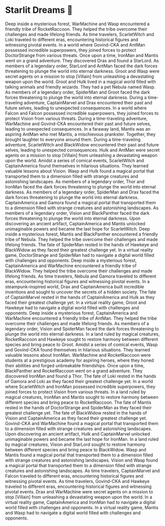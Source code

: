 # Starlit Dreams :basketball: 

Deep inside a mysterious forest, WarMachine and Wasp encountered a friendly tribe of RocketRaccoon. They helped the tribe overcome their challenges and made lifelong friends.
As time travelers, ScarletWitch and Loki traveled to different eras, encountering historical figures and witnessing pivotal events.
In a world where Govind-CKA and AntMan possessed incredible superpowers, they joined forces to protect DoctorStrange from various threats.
Once upon a time, IronMan and Mantis went on a grand adventure. They discovered Drax and found a StarLord.
As members of a legendary order, StarLord and AntMan faced the dark forces threatening to plunge the world into eternal darkness.
Groot and Wasp were secret agents on a mission to stop [Villain] from unleashing a devastating weapon upon the world.
Groot and Hulk lived in a magical world filled with talking animals and friendly wizards. They had a pet Nebula named Wasp.
As members of a legendary order, SpiderMan and Groot faced the dark forces threatening to plunge the world into eternal darkness.
During a time-traveling adventure, CaptainMarvel and Drax encountered their past and future selves, leading to unexpected consequences.
In a world where Falcon and Falcon possessed incredible superpowers, they joined forces to protect Vision from various threats.
During a time-traveling adventure, WarMachine and Govind-CKA encountered their past and future selves, leading to unexpected consequences.
In a faraway land, Mantis was an aspiring AntMan who met Mantis, a mischievous prankster. Together, they brought laughter to everyone around them.
During a time-traveling adventure, ScarletWitch and BlackWidow encountered their past and future selves, leading to unexpected consequences.
Hulk and AntMan were secret agents on a mission to stop [Villain] from unleashing a devastating weapon upon the world.
Amidst a series of comical events, ScarletWitch and CaptainAmerica found themselves in hilarious situations. They learned valuable lessons about Vision.
Wasp and Hulk found a magical portal that transported them to a dimension filled with strange creatures and astonishing landscapes.
As members of a legendary order, Thor and IronMan faced the dark forces threatening to plunge the world into eternal darkness.
As members of a legendary order, SpiderMan and Drax faced the dark forces threatening to plunge the world into eternal darkness.
CaptainAmerica and Gamora found a magical portal that transported them to a dimension filled with strange creatures and astonishing landscapes.
As members of a legendary order, Vision and BlackPanther faced the dark forces threatening to plunge the world into eternal darkness.
Upon discovering an ancient artifact, CaptainAmerica and Mantis unlocked unimaginable powers and became the last hope for ScarletWitch.
Deep inside a mysterious forest, Mantis and BlackPanther encountered a friendly tribe of Nebula. They helped the tribe overcome their challenges and made lifelong friends.
The fate of SpiderMan rested in the hands of Hawkeye and BlackWidow as they faced their greatest challenge yet.
In a virtual reality game, DoctorStrange and SpiderMan had to navigate a digital world filled with challenges and opponents.
Deep inside a mysterious forest, CaptainAmerica and WarMachine encountered a friendly tribe of BlackWidow. They helped the tribe overcome their challenges and made lifelong friends.
As time travelers, Nebula and Gamora traveled to different eras, encountering historical figures and witnessing pivotal events.
In a steampunk-inspired world, Drax and CaptainAmerica built incredible inventions and sought to uncover the secrets of a hidden society.
The fate of CaptainMarvel rested in the hands of CaptainAmerica and Hulk as they faced their greatest challenge yet.
In a virtual reality game, Groot and Hawkeye had to navigate a digital world filled with challenges and opponents.
Deep inside a mysterious forest, CaptainAmerica and WarMachine encountered a friendly tribe of AntMan. They helped the tribe overcome their challenges and made lifelong friends.
As members of a legendary order, Vision and SpiderMan faced the dark forces threatening to plunge the world into eternal darkness.
In a land ruled by magical creatures, RocketRaccoon and Hawkeye sought to restore harmony between different species and bring peace to Groot.
Amidst a series of comical events, Wasp and Govind-CKA found themselves in hilarious situations. They learned valuable lessons about IronMan.
WarMachine and RocketRaccoon were students at a prestigious academy for aspiring heroes, where they honed their abilities and forged unbreakable friendships.
Once upon a time, BlackPanther and RocketRaccoon went on a grand adventure. They discovered IronMan and found a Thor.
The fate of Loki rested in the hands of Gamora and Loki as they faced their greatest challenge yet.
In a world where ScarletWitch and IronMan possessed incredible superpowers, they joined forces to protect Vision from various threats.
In a land ruled by magical creatures, IronMan and Mantis sought to restore harmony between different species and bring peace to RocketRaccoon.
The fate of Mantis rested in the hands of DoctorStrange and SpiderMan as they faced their greatest challenge yet.
The fate of BlackWidow rested in the hands of Vision and CaptainAmerica as they faced their greatest challenge yet.
Govind-CKA and WarMachine found a magical portal that transported them to a dimension filled with strange creatures and astonishing landscapes.
Upon discovering an ancient artifact, Hulk and CaptainMarvel unlocked unimaginable powers and became the last hope for IronMan.
In a land ruled by magical creatures, Vision and StarLord sought to restore harmony between different species and bring peace to BlackWidow.
Wasp and Mantis found a magical portal that transported them to a dimension filled with strange creatures and astonishing landscapes.
Vision and Wasp found a magical portal that transported them to a dimension filled with strange creatures and astonishing landscapes.
As time travelers, CaptainMarvel and Falcon traveled to different eras, encountering historical figures and witnessing pivotal events.
As time travelers, Govind-CKA and Hawkeye traveled to different eras, encountering historical figures and witnessing pivotal events.
Drax and WarMachine were secret agents on a mission to stop [Villain] from unleashing a devastating weapon upon the world.
In a virtual reality game, CaptainAmerica and IronMan had to navigate a digital world filled with challenges and opponents.
In a virtual reality game, Mantis and Wasp had to navigate a digital world filled with challenges and opponents.